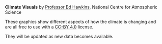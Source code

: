 **Climate Visuals** by [Professor Ed Hawkins](http://www.met.reading.ac.uk/~ed), National Centre for Atmospheric Science

These graphics show different aspects of how the climate is changing and are all free to use with a [CC-BY 4.0](https://creativecommons.org/licenses/by/4.0/) license. 

They will be updated as new data becomes available.
